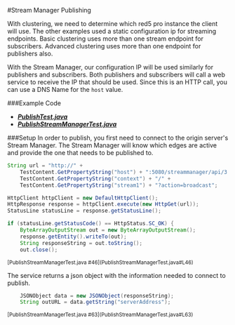 #Stream Manager Publishing

With clustering, we need to determine which red5 pro instance the client will use. The other examples used a static configuration ip for streaming endpoints. Basic clustering uses more than one stream endpoint for subscribers. Advanced clustering uses more than one endpoint for publishers also.

With the Stream Manager, our configuration IP will be used similarly for publishers and subscribers. Both publishers and subscribers will call a web service to receive the IP that should be used. Since this is an HTTP call, you can use a DNS Name for the `host` value. 

###Example Code
- ***[PublishTest.java](../PublishTest/PublishTest.java)***
- ***[PublishStreamManagerTest.java](PublishStreamManagerTest.java)***

###Setup
In order to publish, you first need to connect to the origin server's Stream Manager. The Stream Manager will know which edges are active and provide the one that needs to be published to.

```Java
String url = "http://" +
	TestContent.GetPropertyString("host") + ":5080/streammanager/api/3.1/event/" +
	TestContent.GetPropertyString("context") + "/" +
	TestContent.GetPropertyString("stream1") + "?action=broadcast";

HttpClient httpClient = new DefaultHttpClient();
HttpResponse response = httpClient.execute(new HttpGet(url));
StatusLine statusLine = response.getStatusLine();

if (statusLine.getStatusCode() == HttpStatus.SC_OK) {
	ByteArrayOutputStream out = new ByteArrayOutputStream();
	response.getEntity().writeTo(out);
	String responseString = out.toString();
	out.close();
```
<sup>
[PublishStreamManagerTest.java #46](PublishStreamManagerTest.java#L46)
</sup>

The service returns a json object with the information needed to connect to publish.

```Java
	JSONObject data = new JSONObject(responseString);
	String outURL = data.getString("serverAddress");
```
<sup>
[PublishStreamManagerTest.java #63](PublishStreamManagerTest.java#L63)
</sup>
